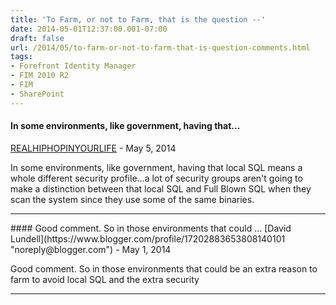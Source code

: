 ```yaml
---
title: 'To Farm, or not to Farm, that is the question --'
date: 2014-05-01T12:37:00.001-07:00
draft: false
url: /2014/05/to-farm-or-not-to-farm-that-is-question-comments.html
tags: 
- Forefront Identity Manager
- FIM 2010 R2
- FIM
- SharePoint
---
```


#### In some environments, like government, having that...
[REALHIPHOPINYOURLIFE](https://www.blogger.com/profile/02468754628550304845 "noreply@blogger.com") - <time datetime="2014-05-02T05:24:55.312-07:00">May 5, 2014</time>

In some environments, like government, having that local SQL means a whole different security profile...a lot of security groups aren't going to make a distinction between that local SQL and Full Blown SQL when they scan the system since they use some of the same binaries.
<hr />
#### Good comment. So in those environments that could ...
[David Lundell](https://www.blogger.com/profile/17202883653808140101 "noreply@blogger.com") - <time datetime="2014-05-05T16:13:05.390-07:00">May 1, 2014</time>

Good comment. So in those environments that could be an extra reason to farm to avoid local SQL and the extra security
<hr />
